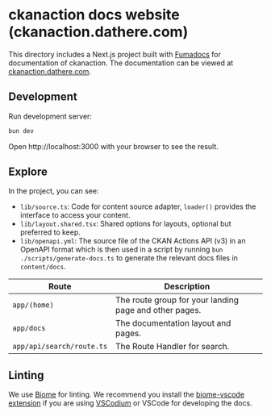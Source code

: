 # ckanaction docs website (ckanaction.dathere.com)

This directory includes a Next.js project built with [Fumadocs](https://github.com/fuma-nama/fumadocs) for documentation of ckanaction. The documentation can be viewed at [ckanaction.dathere.com](https://ckanaction.dathere.com).

## Development

Run development server:

```bash
bun dev
```

Open http://localhost:3000 with your browser to see the result.

## Explore

In the project, you can see:

- `lib/source.ts`: Code for content source adapter, `loader()` provides the interface to access your content.
- `lib/layout.shared.tsx`: Shared options for layouts, optional but preferred to keep.
- `lib/openapi.yml`: The source file of the CKAN Actions API (v3) in an OpenAPI format which is then used in a script by running `bun ./scripts/generate-docs.ts` to generate the relevant docs files in `content/docs`.

| Route                     | Description                                            |
| ------------------------- | ------------------------------------------------------ |
| `app/(home)`              | The route group for your landing page and other pages. |
| `app/docs`                | The documentation layout and pages.                    |
| `app/api/search/route.ts` | The Route Handler for search.                          |

## Linting

We use [Biome](https://biomejs.dev) for linting. We recommend you install the [biome-vscode extension](https://github.com/biomejs/biome-vscode) if you are using [VSCodium](https://vscodium.com/) or VSCode for developing the docs.
